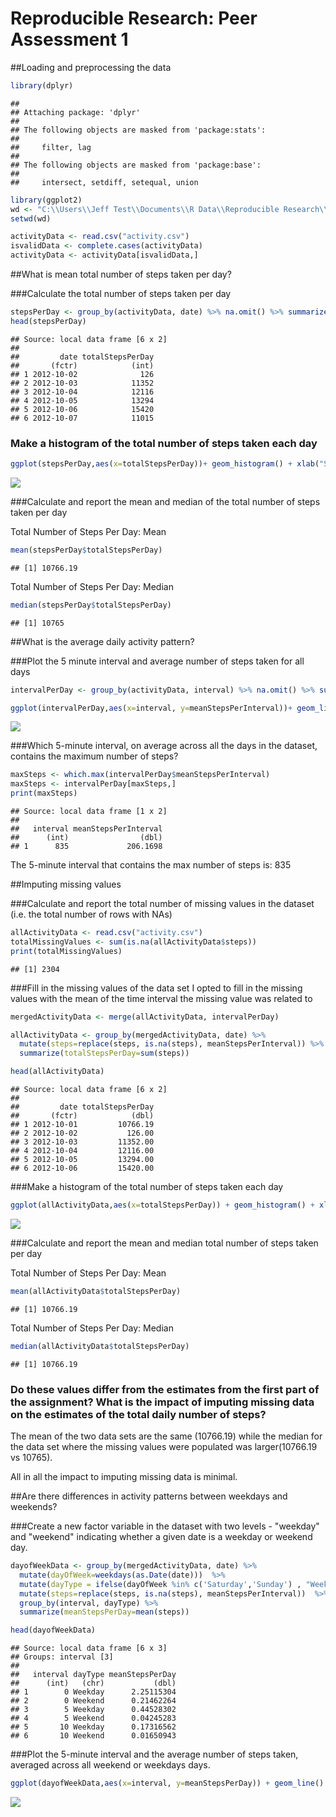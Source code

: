 # Reproducible Research: Peer Assessment 1

##Loading and preprocessing the data

```r
library(dplyr)
```

```
## 
## Attaching package: 'dplyr'
## 
## The following objects are masked from 'package:stats':
## 
##     filter, lag
## 
## The following objects are masked from 'package:base':
## 
##     intersect, setdiff, setequal, union
```

```r
library(ggplot2)
wd <- "C:\\Users\\Jeff Test\\Documents\\R Data\\Reproducible Research\\Project1"
setwd(wd)

activityData <- read.csv("activity.csv")
isvalidData <- complete.cases(activityData)
activityData <- activityData[isvalidData,]
```

##What is mean total number of steps taken per day?

###Calculate the total number of steps taken per day

```r
stepsPerDay <- group_by(activityData, date) %>% na.omit() %>% summarize(totalStepsPerDay=sum(steps))
head(stepsPerDay)
```

```
## Source: local data frame [6 x 2]
## 
##         date totalStepsPerDay
##       (fctr)            (int)
## 1 2012-10-02              126
## 2 2012-10-03            11352
## 3 2012-10-04            12116
## 4 2012-10-05            13294
## 5 2012-10-06            15420
## 6 2012-10-07            11015
```

### Make a histogram of the total number of steps taken each day

```r
ggplot(stepsPerDay,aes(x=totalStepsPerDay))+ geom_histogram() + xlab("Steps Per Day") + ggtitle("Steps Per Day")
```

![](PA1_template_files/figure-html/unnamed-chunk-3-1.png) 

###Calculate and report the mean and median of the total number of steps taken per day

Total Number of Steps Per Day: Mean

```r
mean(stepsPerDay$totalStepsPerDay)
```

```
## [1] 10766.19
```

Total Number of Steps Per Day: Median

```r
median(stepsPerDay$totalStepsPerDay)
```

```
## [1] 10765
```

##What is the average daily activity pattern?

###Plot the 5 minute interval and average number of steps taken for all days

```r
intervalPerDay <- group_by(activityData, interval) %>% na.omit() %>% summarize(meanStepsPerInterval=mean(steps))

ggplot(intervalPerDay,aes(x=interval, y=meanStepsPerInterval))+ geom_line() + xlab("Interval") + ylab("Average Steps") + ggtitle("Average Steps and Time Interval")
```

![](PA1_template_files/figure-html/unnamed-chunk-6-1.png) 

###Which 5-minute interval, on average across all the days in the dataset, contains the maximum number of steps?

```r
maxSteps <- which.max(intervalPerDay$meanStepsPerInterval)
maxSteps <- intervalPerDay[maxSteps,]
print(maxSteps)
```

```
## Source: local data frame [1 x 2]
## 
##   interval meanStepsPerInterval
##      (int)                (dbl)
## 1      835             206.1698
```
The 5-minute interval that contains the max number of steps is: 835

##Imputing missing values

###Calculate and report the total number of missing values in the dataset (i.e. the total number of rows with NAs)

```r
allActivityData <- read.csv("activity.csv")
totalMissingValues <- sum(is.na(allActivityData$steps))
print(totalMissingValues)
```

```
## [1] 2304
```

###Fill in the missing values of the data set
I opted to fill in the missing values with the mean of the time interval the missing value was related to

```r
mergedActivityData <- merge(allActivityData, intervalPerDay)

allActivityData <- group_by(mergedActivityData, date) %>%
  mutate(steps=replace(steps, is.na(steps), meanStepsPerInterval)) %>% 
  summarize(totalStepsPerDay=sum(steps))

head(allActivityData)
```

```
## Source: local data frame [6 x 2]
## 
##         date totalStepsPerDay
##       (fctr)            (dbl)
## 1 2012-10-01         10766.19
## 2 2012-10-02           126.00
## 3 2012-10-03         11352.00
## 4 2012-10-04         12116.00
## 5 2012-10-05         13294.00
## 6 2012-10-06         15420.00
```

###Make a histogram of the total number of steps taken each day

```r
ggplot(allActivityData,aes(x=totalStepsPerDay)) + geom_histogram() + xlab("Steps Per Day") + ggtitle("Steps Per Day ")
```

![](PA1_template_files/figure-html/unnamed-chunk-10-1.png) 

###Calculate and report the mean and median total number of steps taken per day

Total Number of Steps Per Day: Mean

```r
mean(allActivityData$totalStepsPerDay)
```

```
## [1] 10766.19
```

Total Number of Steps Per Day: Median

```r
median(allActivityData$totalStepsPerDay)
```

```
## [1] 10766.19
```

### Do these values differ from the estimates from the first part of the assignment? What is the impact of imputing missing data on the estimates of the total daily number of steps?

The mean of the two data sets are the same (10766.19) while the median for the data set where the missing values were populated was larger(10766.19 vs 10765).

All in all the impact to imputing missing data is minimal.

##Are there differences in activity patterns between weekdays and weekends?

###Create a new factor variable in the dataset with two levels - "weekday" and "weekend" indicating whether a given date is a weekday or weekend day.


```r
dayofWeekData <- group_by(mergedActivityData, date) %>%
  mutate(dayOfWeek=weekdays(as.Date(date)))  %>%
  mutate(dayType = ifelse(dayOfWeek %in% c('Saturday','Sunday') , "Weekend", "Weekday")) %>%
  mutate(steps=replace(steps, is.na(steps), meanStepsPerInterval))  %>%
  group_by(interval, dayType) %>%
  summarize(meanStepsPerDay=mean(steps))

head(dayofWeekData)
```

```
## Source: local data frame [6 x 3]
## Groups: interval [3]
## 
##   interval dayType meanStepsPerDay
##      (int)   (chr)           (dbl)
## 1        0 Weekday      2.25115304
## 2        0 Weekend      0.21462264
## 3        5 Weekday      0.44528302
## 4        5 Weekend      0.04245283
## 5       10 Weekday      0.17316562
## 6       10 Weekend      0.01650943
```

###Plot the 5-minute interval and the average number of steps taken, averaged across all weekend or weekdays days.


```r
ggplot(dayofWeekData,aes(x=interval, y=meanStepsPerDay)) + geom_line() + facet_wrap(~dayType, ncol=1) + ylab("Average Steps Per Day")
```

![](PA1_template_files/figure-html/unnamed-chunk-14-1.png) 
